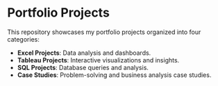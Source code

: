 # Portfolio Projects

This repository showcases my portfolio projects organized into four categories:
- **Excel Projects**: Data analysis and dashboards.
- **Tableau Projects**: Interactive visualizations and insights.
- **SQL Projects**: Database queries and analysis.
- **Case Studies**: Problem-solving and business analysis case studies.
